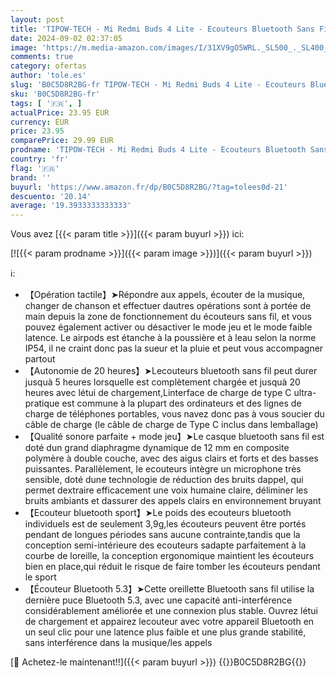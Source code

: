 ```yaml
---
layout: post
title: 'TIPOW-TECH - Mi Redmi Buds 4 Lite - Ecouteurs Bluetooth Sans Fil 5.3  Casque Stéréo Hi-Fi avec Micro Tactile/Mode Jeu  Suppression du Bruit  Léger  étanche IP54  Confortable à Porter  20 Heures d autonomie  Noir'
date: 2024-09-02 02:37:05
image: 'https://m.media-amazon.com/images/I/31XV9gO5WRL._SL500_._SL400_.jpg'
comments: true
category: ofertas
author: 'tole.es'
slug: 'B0C5D8R2BG-fr TIPOW-TECH - Mi Redmi Buds 4 Lite - Ecouteurs Bluetooth...'
sku: 'B0C5D8R2BG-fr'
tags: [ '🇫🇷', ]
actualPrice: 23.95 EUR
currency: EUR
price: 23.95
comparePrice: 29.99 EUR
prodname: 'TIPOW-TECH - Mi Redmi Buds 4 Lite - Ecouteurs Bluetooth Sans Fil 5.3  Casque Stéréo Hi-Fi avec Micro Tactile/Mode Jeu  Suppression du Bruit  Léger  étanche IP54  Confortable à Porter  20 Heures d autonomie  Noir'
country: 'fr'
flag: '🇫🇷'
brand: ''
buyurl: 'https://www.amazon.fr/dp/B0C5D8R2BG/?tag=tolees0d-21'
descuento: '20.14'
average: '19.3933333333333'
---
```


Vous avez [{{< param title >}}]({{< param buyurl >}}) ici:

[![{{< param prodname >}}]({{< param image >}})]({{< param buyurl >}})

ℹ️:

- 【Opération tactile】➤Répondre aux appels, écouter de la musique, changer de chanson et effectuer dautres opérations sont à portée de main depuis la zone de fonctionnement du écouteurs sans fil, et vous pouvez également activer ou désactiver le mode jeu et le mode faible latence. Le airpods est étanche à la poussière et à leau selon la norme IP54, il ne craint donc pas la sueur et la pluie et peut vous accompagner partout
- 【Autonomie de 20 heures】➤Lecouteurs bluetooth sans fil peut durer jusquà 5 heures lorsquelle est complètement chargée et jusquà 20 heures avec létui de chargement,Linterface de charge de type C ultra-pratique est commune à la plupart des ordinateurs et des lignes de charge de téléphones portables, vous navez donc pas à vous soucier du câble de charge (le câble de charge de Type C inclus dans lemballage)
- 【Qualité sonore parfaite + mode jeu】➤Le casque bluetooth sans fil est doté dun grand diaphragme dynamique de 12 mm en composite polymère à double couche, avec des aigus clairs et forts et des basses puissantes. Parallèlement, le ecouteurs intègre un microphone très sensible, doté dune technologie de réduction des bruits dappel, qui permet dextraire efficacement une voix humaine claire, déliminer les bruits ambiants et dassurer des appels clairs en environnement bruyant
- 【Ecouteur bluetooth sport】➤Le poids des ecouteurs bluetooth individuels est de seulement 3,9g,les écouteurs peuvent être portés pendant de longues périodes sans aucune contrainte,tandis que la conception semi-intérieure des ecouteurs sadapte parfaitement à la courbe de loreille, la conception ergonomique maintient les écouteurs bien en place,qui réduit le risque de faire tomber les écouteurs pendant le sport
- 【Écouteur Bluetooth 5.3】➤Cette oreillette Bluetooth sans fil utilise la dernière puce Bluetooth 5.3, avec une capacité anti-interférence considérablement améliorée et une connexion plus stable. Ouvrez létui de chargement et appairez lecouteur avec votre appareil Bluetooth en un seul clic pour une latence plus faible et une plus grande stabilité, sans interférence dans la musique/les appels

[🛒 Achetez-le maintenant!!]({{< param buyurl >}})
{{<world>}}B0C5D8R2BG{{</world>}}
